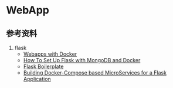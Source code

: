 # WebApp

[webapp-tutorial-1]: https://docker-curriculum.com/#webapps-with-docker "Webapps with Docker"
[docker-compose-flask-mongodb-1]: https://www.digitalocean.com/community/tutorials/how-to-set-up-flask-with-mongodb-and-docker "How To Set Up Flask with MongoDB and Docker"
[python-flask-postgresql-1]: https://github.com/tko22/flask-boilerplate "Flask Boilerplate"
[python-flask-postgresql-2]: http://containertutorials.com/docker-compose/nginx-flask-postgresql.html "Building Docker-Compose based MicroServices for a Flask Application"

## 参考资料
1. flask
   - [Webapps with Docker][webapp-tutorial-1]
   - [How To Set Up Flask with MongoDB and Docker][docker-compose-flask-mongodb-1]
   - [Flask Boilerplate][python-flask-postgresql-1]
   - [Building Docker-Compose based MicroServices for a Flask Application][python-flask-postgresql-2]